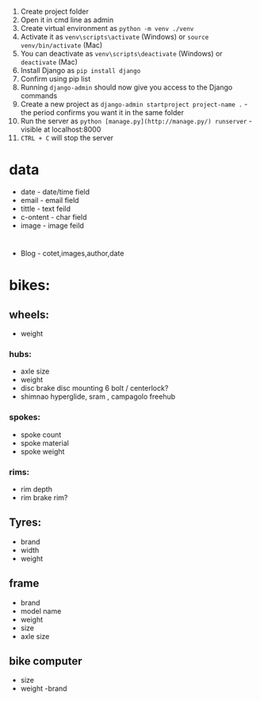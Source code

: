 1. Create project folder
2. Open it in cmd line as admin
3. Create virtual environment as `python -m venv ./venv`
4. Activate it as `venv\scripts\activate` (Windows) or `source venv/bin/activate` (Mac)
5. You can deactivate as `venv\scripts\deactivate` (Windows) or `deactivate` (Mac)
6. Install Django as `pip install django`
7. Confirm using pip list
8. Running `django-admin` should now give you access to the Django commands
9. Create a new project as `django-admin startproject project-name .` - the period confirms you want it in the same folder
10. Run the server as `python [manage.py](http://manage.py/) runserver` - visible at localhost:8000
11. `CTRL + C` will stop the server

# data

- date - date/time field
- email - email field
- tittle - text feild
- c-ontent - char field
- image - image feild

#
- Blog - cotet,images,author,date

# bikes:
## wheels:
- weight
### hubs:
- axle size
- weight
- disc brake disc mounting 6 bolt / centerlock?
- shimnao hyperglide, sram , campagolo freehub
### spokes:
- spoke count
- spoke material
- spoke weight
### rims:
- rim depth
- rim brake rim?
## Tyres:
- brand
- width
- weight
## frame
- brand
- model name
- weight
- size
- axle size

## bike computer
- size
- weight
-brand

